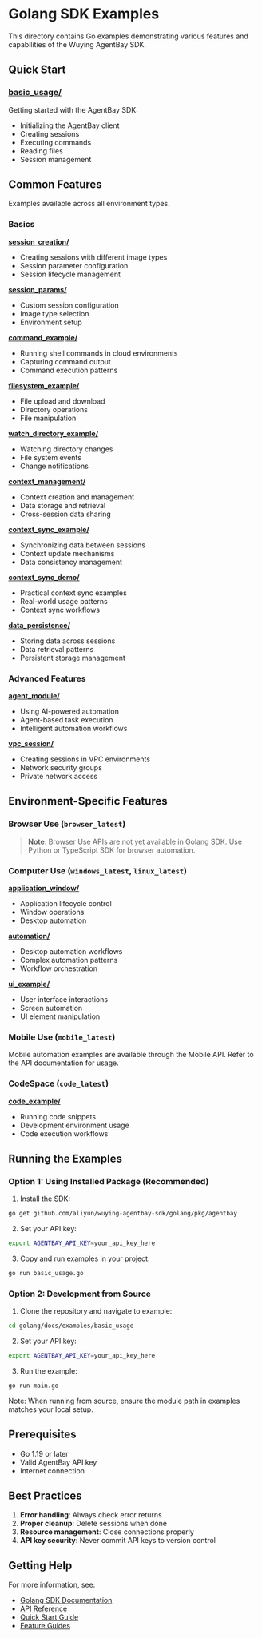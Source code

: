# Golang SDK Examples

This directory contains Go examples demonstrating various features and capabilities of the Wuying AgentBay SDK.

## Quick Start

### [basic_usage/](./basic_usage)
Getting started with the AgentBay SDK:
- Initializing the AgentBay client
- Creating sessions
- Executing commands
- Reading files
- Session management

## Common Features

Examples available across all environment types.

### Basics

**[session_creation/](./session_creation)**
- Creating sessions with different image types
- Session parameter configuration
- Session lifecycle management

**[session_params/](./session_params)**
- Custom session configuration
- Image type selection
- Environment setup

**[command_example/](./command_example)**
- Running shell commands in cloud environments
- Capturing command output
- Command execution patterns

**[filesystem_example/](./filesystem_example)**
- File upload and download
- Directory operations
- File manipulation

**[watch_directory_example/](./watch_directory_example)**
- Watching directory changes
- File system events
- Change notifications

**[context_management/](./context_management)**
- Context creation and management
- Data storage and retrieval
- Cross-session data sharing

**[context_sync_example/](./context_sync_example)**
- Synchronizing data between sessions
- Context update mechanisms
- Data consistency management

**[context_sync_demo/](./context_sync_demo)**
- Practical context sync examples
- Real-world usage patterns
- Context sync workflows

**[data_persistence/](./data_persistence)**
- Storing data across sessions
- Data retrieval patterns
- Persistent storage management

### Advanced Features

**[agent_module/](./agent_module)**
- Using AI-powered automation
- Agent-based task execution
- Intelligent automation workflows

**[vpc_session/](./vpc_session)**
- Creating sessions in VPC environments
- Network security groups
- Private network access

## Environment-Specific Features

### Browser Use (`browser_latest`)

> **Note**: Browser Use APIs are not yet available in Golang SDK. Use Python or TypeScript SDK for browser automation.

### Computer Use (`windows_latest`, `linux_latest`)

**[application_window/](./application_window)**
- Application lifecycle control
- Window operations
- Desktop automation

**[automation/](./automation)**
- Desktop automation workflows
- Complex automation patterns
- Workflow orchestration

**[ui_example/](./ui_example)**
- User interface interactions
- Screen automation
- UI element manipulation

### Mobile Use (`mobile_latest`)

Mobile automation examples are available through the Mobile API. Refer to the API documentation for usage.

### CodeSpace (`code_latest`)

**[code_example/](./code_example)**
- Running code snippets
- Development environment usage
- Code execution workflows

## Running the Examples

### Option 1: Using Installed Package (Recommended)

1. Install the SDK:
```bash
go get github.com/aliyun/wuying-agentbay-sdk/golang/pkg/agentbay
```

2. Set your API key:
```bash
export AGENTBAY_API_KEY=your_api_key_here
```

3. Copy and run examples in your project:
```bash
go run basic_usage.go
```

### Option 2: Development from Source

1. Clone the repository and navigate to example:
```bash
cd golang/docs/examples/basic_usage
```

2. Set your API key:
```bash
export AGENTBAY_API_KEY=your_api_key_here
```

3. Run the example:
```bash
go run main.go
```

Note: When running from source, ensure the module path in examples matches your local setup.

## Prerequisites

- Go 1.19 or later
- Valid AgentBay API key
- Internet connection

## Best Practices

1. **Error handling**: Always check error returns
2. **Proper cleanup**: Delete sessions when done
3. **Resource management**: Close connections properly
4. **API key security**: Never commit API keys to version control

## Getting Help

For more information, see:
- [Golang SDK Documentation](../../)
- [API Reference](../api/)
- [Quick Start Guide](../../../docs/quickstart/)
- [Feature Guides](../../../docs/guides/)
